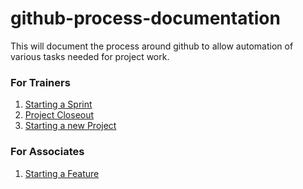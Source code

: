 # github-process-documentation

This will document the process around github to allow automation of various tasks needed for project work.

### For Trainers

1. [Starting a Sprint](start-sprint.md)
2. [Project Closeout](project-closeout.md)
3. [Starting a new Project](new-project.md)


### For Associates

1. [Starting a Feature](start-feature.md)
